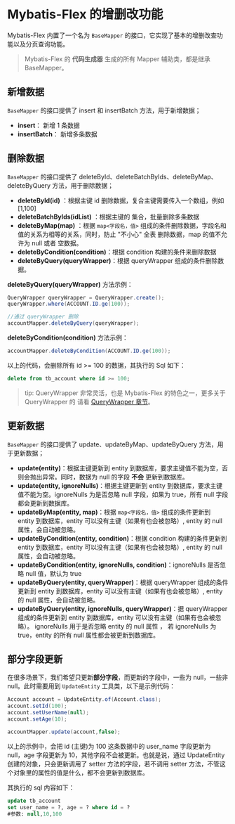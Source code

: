 # Mybatis-Flex 的增删改功能

Mybatis-Flex 内置了一个名为 `BaseMapper` 的接口，它实现了基本的增删改查功能以及分页查询功能。

> Mybatis-Flex 的 **代码生成器** 生成的所有 Mapper 辅助类，都是继承 BaseMapper。

## 新增数据

`BaseMapper` 的接口提供了 insert 和 insertBatch 方法，用于新增数据；

- **insert**： 新增 1 条数据
- **insertBatch**： 新增多条数据


## 删除数据

`BaseMapper` 的接口提供了 deleteById、deleteBatchByIds、deleteByMap、deleteByQuery 方法，用于删除数据；

- **deleteById(id)** ：根据主键 id 删除数据，复合主键需要传入一个数组，例如 [1,100]
- **deleteBatchByIds(idList)** ：根据主键的 集合，批量删除多条数据
- **deleteByMap(map)** ：根据 `map<字段名，值>` 组成的条件删除数据，字段名和值的关系为相等的关系，同时，防止 "不小心" 全表 
删除数据，map 的值不允许为 null 或者 空数据。
- **deleteByCondition(condition)**：根据 condition 构建的条件来删除数据
- **deleteByQuery(queryWrapper)**：根据 queryWrapper 组成的条件删除数据。


**deleteByQuery(queryWrapper)** 方法示例：

```java
QueryWrapper queryWrapper = QueryWrapper.create();
queryWrapper.where(ACCOUNT.ID.ge(100));

//通过 queryWrapper 删除
accountMapper.deleteByQuery(queryWrapper);
```

**deleteByCondition(condition)** 方法示例：

```java
accountMapper.deleteByCondition(ACCOUNT.ID.ge(100));
```


以上的代码，会删除所有 id >= 100 的数据，其执行的 Sql 如下：

```sql
delete from tb_account where id >= 100;
```

>tip: QueryWrapper 非常灵活，也是 Mybatis-Flex 的特色之一，更多关于 QueryWrapper 的
> 请看 [QueryWrapper 章节](./querywrapper)。

## 更新数据

`BaseMapper` 的接口提供了 update、updateByMap、updateByQuery 方法，用于更新数据；

- **update(entity)**：根据主键更新到 entity 到数据库，要求主键值不能为空，否则会抛出异常。同时，数据为 null 的字段 **不会** 更新到数据库。 
- **update(entity, ignoreNulls)**：根据主键更新到 entity 到数据库，要求主键值不能为空。ignoreNulls 为是否忽略 null 字段，如果为 true，所有 null 字段都会更新到数据库。
- **updateByMap(entity, map)**：根据 `map<字段名，值>` 组成的条件更新到 entity 到数据库，entity 可以没有主键（如果有也会被忽略）, entity 的 null 属性，会自动被忽略。
- **updateByCondition(entity, condition)**：根据 condition 构建的条件更新到 entity 到数据库，entity 可以没有主键（如果有也会被忽略）, entity 的 null 属性，会自动被忽略。
- **updateByCondition(entity, ignoreNulls, condition)**：ignoreNulls 是否忽略 null 值，默认为 true
- **updateByQuery(entity, queryWrapper)**：根据 queryWrapper 组成的条件更新到 entity 到数据库，entity 可以没有主键（如果有也会被忽略）, entity 的 null 属性，会自动被忽略。
- **updateByQuery(entity, ignoreNulls, queryWrapper)**：据 queryWrapper 组成的条件更新到 entity 到数据库，entity 可以没有主键（如果有也会被忽略）。 ignoreNulls 用于是否忽略 entity 的 null 属性
， 若 ignoreNulls 为 true，entity 的所有 null 属性都会被更新到数据库。


## 部分字段更新

在很多场景下，我们希望只更新**部分字段**，而更新的字段中，一些为 null，一些非 null。此时需要用到 `UpdateEntity` 工具类，以下是示例代码：

```java
Account account = UpdateEntity.of(Account.class);
account.setId(100);
account.setUserName(null);
account.setAge(10);

accountMapper.update(account,false);
```

以上的示例中，会把 id (主键)为 100 这条数据中的 user_name 字段更新为 null，age 字段更新为 10，其他字段不会被更新。也就是说，通过 UpdateEntity 创建的对象，只会更新调用了 setter 方法的字段，若不调用 setter 方法，不管这个对象里的属性的值是什么，都不会更新到数据库。

其执行的 sql 内容如下：

```sql
update tb_account
set user_name = ?, age = ? where id = ? 
#参数: null,10,100
```
